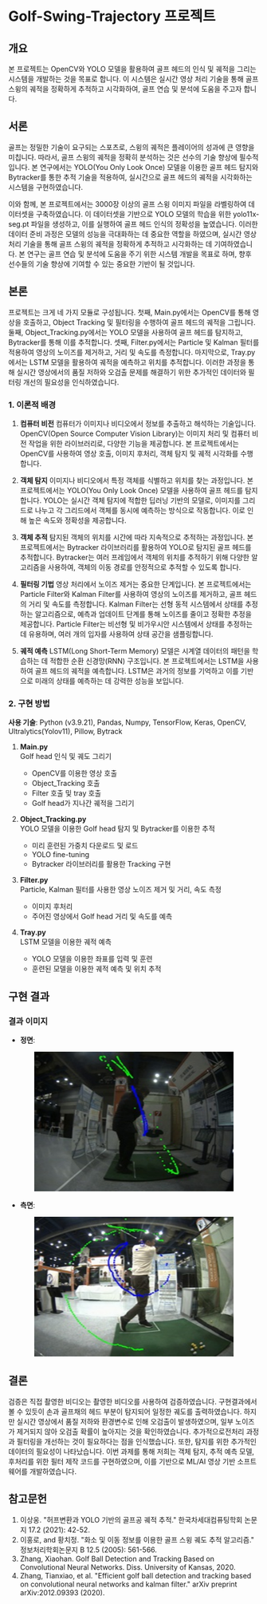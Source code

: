 # Golf-Swing-Trajectory 프로젝트

## 개요
본 프로젝트는 OpenCV와 YOLO 모델을 활용하여 골프 헤드의 인식 및 궤적을 그리는 시스템을 개발하는 것을 목표로 합니다. 이 시스템은 실시간 영상 처리 기술을 통해 골프 스윙의 궤적을 정확하게 추적하고 시각화하여, 골프 연습 및 분석에 도움을 주고자 합니다.

## 서론
골프는 정밀한 기술이 요구되는 스포츠로, 스윙의 궤적은 플레이어의 성과에 큰 영향을 미칩니다. 따라서, 골프 스윙의 궤적을 정확히 분석하는 것은 선수의 기술 향상에 필수적입니다. 본 연구에서는 YOLO(You Only Look Once) 모델을 이용한 골프 헤드 탐지와 Bytracker를 통한 추적 기술을 적용하여, 실시간으로 골프 헤드의 궤적을 시각화하는 시스템을 구현하였습니다.

이와 함께, 본 프로젝트에서는 3000장 이상의 골프 스윙 이미지 파일을 라벨링하여 데이터셋을 구축하였습니다. 이 데이터셋을 기반으로 YOLO 모델의 학습을 위한 yolo11x-seg.pt 파일을 생성하고, 이를 실행하여 골프 헤드 인식의 정확성을 높였습니다. 이러한 데이터 준비 과정은 모델의 성능을 극대화하는 데 중요한 역할을 하였으며, 실시간 영상 처리 기술을 통해 골프 스윙의 궤적을 정확하게 추적하고 시각화하는 데 기여하였습니다. 본 연구는 골프 연습 및 분석에 도움을 주기 위한 시스템 개발을 목표로 하며, 향후 선수들의 기술 향상에 기여할 수 있는 중요한 기반이 될 것입니다.

## 본론
프로젝트는 크게 네 가지 모듈로 구성됩니다. 첫째, Main.py에서는 OpenCV를 통해 영상을 호출하고, Object Tracking 및 필터링을 수행하여 골프 헤드의 궤적을 그립니다. 둘째, Object_Tracking.py에서는 YOLO 모델을 사용하여 골프 헤드를 탐지하고, Bytracker를 통해 이를 추적합니다. 셋째, Filter.py에서는 Particle 및 Kalman 필터를 적용하여 영상의 노이즈를 제거하고, 거리 및 속도를 측정합니다. 마지막으로, Tray.py에서는 LSTM 모델을 활용하여 궤적을 예측하고 위치를 추적합니다. 이러한 과정을 통해 실시간 영상에서의 품질 저하와 오검출 문제를 해결하기 위한 추가적인 데이터와 필터링 개선의 필요성을 인식하였습니다.

### 1. 이론적 배경
1. **컴퓨터 비전**
컴퓨터가 이미지나 비디오에서 정보를 추출하고 해석하는 기술입니다. OpenCV(Open Source Computer Vision Library)는 이미지 처리 및 컴퓨터 비전 작업을 위한 라이브러리로, 다양한 기능을 제공합니다. 본 프로젝트에서는 OpenCV를 사용하여 영상 호출, 이미지 후처리, 객체 탐지 및 궤적 시각화를 수행합니다.

2. **객체 탐지**
이미지나 비디오에서 특정 객체를 식별하고 위치를 찾는 과정입니다. 본 프로젝트에서는 YOLO(You Only Look Once) 모델을 사용하여 골프 헤드를 탐지합니다. YOLO는 실시간 객체 탐지에 적합한 딥러닝 기반의 모델로, 이미지를 그리드로 나누고 각 그리드에서 객체를 동시에 예측하는 방식으로 작동합니다. 이로 인해 높은 속도와 정확성을 제공합니다.

3. **객체 추적**
탐지된 객체의 위치를 시간에 따라 지속적으로 추적하는 과정입니다. 본 프로젝트에서는 Bytracker 라이브러리를 활용하여 YOLO로 탐지된 골프 헤드를 추적합니다. Bytracker는 여러 프레임에서 객체의 위치를 추적하기 위해 다양한 알고리즘을 사용하여, 객체의 이동 경로를 안정적으로 추적할 수 있도록 합니다.

4. **필터링 기법**
영상 처리에서 노이즈 제거는 중요한 단계입니다. 본 프로젝트에서는 Particle Filter와 Kalman Filter를 사용하여 영상의 노이즈를 제거하고, 골프 헤드의 거리 및 속도를 측정합니다.
Kalman Filter는 선형 동적 시스템에서 상태를 추정하는 알고리즘으로, 예측과 업데이트 단계를 통해 노이즈를 줄이고 정확한 추정을 제공합니다.
Particle Filter는 비선형 및 비가우시안 시스템에서 상태를 추정하는 데 유용하며, 여러 개의 입자를 사용하여 상태 공간을 샘플링합니다.

5. **궤적 예측**
LSTM(Long Short-Term Memory) 모델은 시계열 데이터의 패턴을 학습하는 데 적합한 순환 신경망(RNN) 구조입니다. 본 프로젝트에서는 LSTM을 사용하여 골프 헤드의 궤적을 예측합니다. LSTM은 과거의 정보를 기억하고 이를 기반으로 미래의 상태를 예측하는 데 강력한 성능을 보입니다.

### 2. 구현 방법
**사용 기술**: Python (v3.9.21), Pandas, Numpy, TensorFlow, Keras, OpenCV, Ultralytics(Yolov11), Pillow, Bytrack
1. **Main.py**  
   Golf head 인식 및 궤도 그리기
   - OpenCV를 이용한 영상 호출
   - Object_Tracking 호출
   - Filter 호출 및 tray 호출
   - Golf head가 지나간 궤적을 그리기

2. **Object_Tracking.py**  
   YOLO 모델을 이용한 Golf head 탐지 및 Bytracker를 이용한 추적
   - 미리 훈련된 가중치 다운로드 및 로드
   - YOLO fine-tuning
   - Bytracker 라이브러리를 활용한 Tracking 구현 

3. **Filter.py**  
   Particle, Kalman 필터를 사용한 영상 노이즈 제거 및 거리, 속도 측정
   - 이미지 후처리
   - 주어진 영상에서 Golf head 거리 및 속도를 예측

4. **Tray.py**  
   LSTM 모델을 이용한 궤적 예측
   - YOLO 모델을 이용한 좌표를 입력 및 훈련
   - 훈련된 모델을 이용한 궤적 예측 및 위치 추적

     

## 구현 결과


### 결과 이미지
- **정면**:
 <div align="center">
    <img src="images/정면.jpg" style="max-width: 100%; height: auto; width: 400px; height: 280px;">
</div>


- **측면**:
<div align="center">
    <img src="images/측면.jpg" style="max-width: 100%; height: auto; width: 400px; height: 280px;">
</div>


## 결론
검증은 직접 촬영한 비디오는 촬영한 비디오를 사용하여 검증하였습니다. 구현결과에서 볼 수 있듯이 손과 골프채의 헤드 부분이 탐지되어 일정한 궤도를 출력하였습니다. 하지만 실시간 영상에서 품질 저하와 환경변수로 인해 오검출이 발생하였으며, 일부 노이즈가 제거되지 않아 오검출 확률이 높아지는 것을 확인하였습니다. 추가적으로전처리 과정과 필터링을 개선하는 것이 필요하다는 점을 인식했습니다. 또한, 탐지를 위한 추가적인 데이터의 필요성이 나타났습니다. 이번 과제를 통해 저희는 객체 탐지, 추적 예측 모델, 후처리를 위한 필터 제작 코드를 구현하였으며, 이를 기반으로 ML/AI 영상 기반 소프트웨어를 개발하였습니다.


## 참고문헌
1. 이상웅. "허프변환과 YOLO 기반의 골프공 궤적 추적." 한국차세대컴퓨팅학회 논문지 17.2 (2021): 42-52.
2. 이홍로, and 황치정. "화소 및 이동 정보를 이용한 골프 스윙 궤도 추적 알고리즘." 정보처리학회논문지 B 12.5 (2005): 561-566.
3. Zhang, Xiaohan. Golf Ball Detection and Tracking Based on Convolutional Neural Networks. Diss. University of Kansas, 2020.
4. Zhang, Tianxiao, et al. "Efficient golf ball detection and tracking based on convolutional neural networks and kalman filter." arXiv preprint arXiv:2012.09393 (2020).
